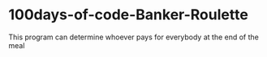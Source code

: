 # 100days-of-code-Banker-Roulette
 This program can determine whoever pays for everybody at the end of the meal
